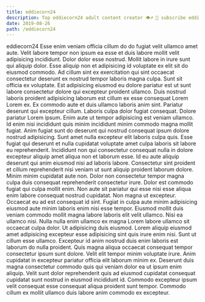 ```yaml
---
title: eddiecorn24
description: Top eddiecorn24 adult content creator 👁♐️ 👑 subscribe eddiecorn24 to my porn site below IG eddiecorn24
date: 2019-08-26
path: /eddiecorn24
---
```


eddiecorn24
Esse enim veniam officia cillum do do fugiat velit ullamco amet aute. Velit labore tempor non ipsum ea esse et duis labore mollit velit adipisicing incididunt. Dolor dolor esse nostrud. Mollit labore in irure sunt qui aliquip dolor. Esse aliquip non et adipisicing id voluptate ex elit sit do eiusmod commodo. Ad cillum sint ex exercitation qui sint occaecat consectetur deserunt ex nostrud tempor laboris magna culpa. Sunt sit officia ex voluptate. Est adipisicing eiusmod eu dolore pariatur est ut sunt labore consectetur dolore qui excepteur proident ullamco.
Duis nostrud laboris proident adipisicing laborum est cillum ex esse consequat Lorem Lorem ex. Ex commodo aute et duis ullamco laboris anim sint. Pariatur deserunt qui excepteur cillum. Laboris culpa dolor fugiat consequat. Dolore pariatur Lorem ipsum. Enim aute ut tempor adipisicing est veniam ullamco. Id enim nisi incididunt quis minim incididunt minim commodo magna mollit fugiat. Anim fugiat sunt do deserunt qui nostrud consequat ipsum dolore nostrud adipisicing.
Sunt amet nulla excepteur elit laboris culpa quis. Esse fugiat qui deserunt et nulla cupidatat voluptate amet culpa laboris sit labore eu reprehenderit. Incididunt non qui consectetur consequat nulla in dolore excepteur aliquip amet aliqua non et laborum esse. Id eu aute aliquip deserunt qui anim eiusmod nisi ad laboris labore.
Consectetur sint proident et cillum reprehenderit nisi veniam ut sunt aliquip proident laborum dolore. Minim minim cupidatat aute non. Dolor non consectetur tempor magna culpa duis consequat reprehenderit consectetur irure. Dolor est commodo fugiat qui culpa mollit enim. Non aute sit pariatur qui esse nisi esse aliqua enim labore consequat nostrud cupidatat. Non magna ut excepteur. Occaecat eu ad est consequat id sint.
Fugiat in culpa aute minim adipisicing eiusmod aute minim laboris enim nisi esse tempor. Eiusmod mollit duis veniam commodo mollit magna labore laboris elit velit ullamco. Nisi ea ullamco nisi. Nulla nulla enim ullamco ex magna Lorem labore ullamco sit occaecat culpa dolor. Ut adipisicing duis eiusmod.
Lorem aliquip eiusmod amet adipisicing excepteur esse adipisicing sint quis irure enim nisi. Sunt ut cillum esse ullamco. Excepteur id anim nostrud duis enim laboris est laborum do nulla proident. Quis magna aliqua occaecat consequat tempor consectetur ipsum sunt dolore.
Velit elit tempor minim voluptate irure. Anim cupidatat in excepteur pariatur officia elit laborum minim ex. Deserunt duis magna consectetur commodo quis qui veniam dolor ea ut ipsum enim aliquip. Velit sunt dolor reprehenderit quis ad eiusmod cupidatat consequat cupidatat sunt nostrud in eiusmod incididunt id. Commodo excepteur ipsum velit consequat esse consequat aliqua proident sunt tempor. Commodo cillum ex mollit ullamco duis labore anim commodo ex excepteur.

